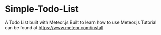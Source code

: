 # Simple-Todo-List
A Todo List built with Meteor.js
Built to learn how to use Meteor.js
Tutorial can be found at https://www.meteor.com/install
